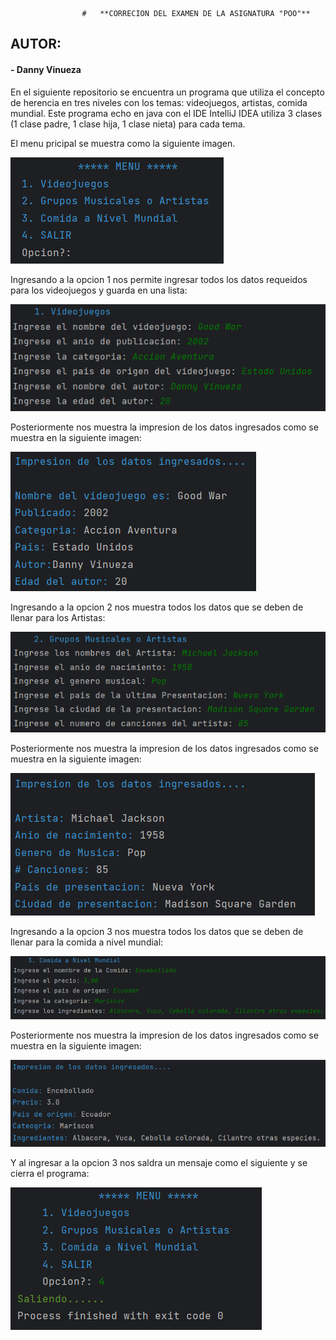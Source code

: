 					#	**CORRECION DEL EXAMEN DE LA ASIGNATURA "POO"**
## AUTOR:
#### - Danny Vinueza
En el siguiente repositorio se encuentra un programa que utiliza el concepto de herencia en tres niveles con los temas: videojuegos, artistas, comida mundial.
Este programa echo en java con el IDE IntelliJ IDEA utiliza 3 clases (1 clase padre, 1 clase hija, 1 clase nieta) para cada tema.

El menu pricipal se muestra como la siguiente imagen.

![Image text](https://github.com/DannyVinueza/prueba_danny-vinueza/blob/682062bdbf82d8b603983867c076ba51b60ed66c/Menu_Principal.png)

Ingresando a la opcion 1 nos permite ingresar todos los datos requeidos para los videojuegos y guarda en una lista: 

![Image text](https://github.com/DannyVinueza/prueba_danny-vinueza/blob/4d50692e7622e6d983c6ca3af715e6789dd69409/Videojuegos_Ing.png)

Posteriormente nos muestra la impresion de los datos ingresados como se muestra en la siguiente imagen:

![Image text](https://github.com/DannyVinueza/prueba_danny-vinueza/blob/10c4b42ae5140d0fbb646175d5a195cc57b53c7e/Videojuegos_Inp.png)

Ingresando a la opcion 2 nos muestra todos los datos que se deben de llenar para los Artistas:

![Image text](https://github.com/DannyVinueza/prueba_danny-vinueza/blob/761f5b1ef398f88c20a847ce57cf183f34326a5d/Artistas_Ing.png)

Posteriormente nos muestra la impresion de los datos ingresados como se muestra en la siguiente imagen:

![Image text](https://github.com/DannyVinueza/prueba_danny-vinueza/blob/a461c6c192568182ba711a91be2c249c8fceeb31/Artistas_Inp.png)

Ingresando a la opcion 3 nos muestra todos los datos que se deben de llenar para la comida a nivel mundial:

![Image text](https://github.com/DannyVinueza/prueba_danny-vinueza/blob/ffe845fe9c02478f6ced93cbdabf5654b89a874a/comida_Ing.png)

Posteriormente nos muestra la impresion de los datos ingresados como se muestra en la siguiente imagen:

![Image text](https://github.com/DannyVinueza/prueba_danny-vinueza/blob/efcd50ff9f55eaf250ef6306a3869245656658ae/comida_Inp.png)

Y al ingresar a la opcion 3 nos saldra un mensaje como el siguiente y se cierra el programa:

![Image text](https://github.com/DannyVinueza/prueba_danny-vinueza/blob/c4d578f49ab4e2a457110cb3acfd9bfd3a50d2e7/opcionCautro.png)
